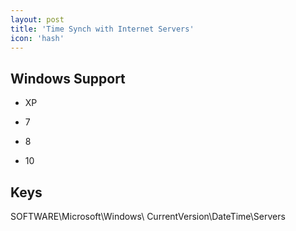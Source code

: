 ```yaml
---
layout: post
title: 'Time Synch with Internet Servers'
icon: 'hash'
---
```


## Windows Support

- XP

- 7

- 8

- 10



## Keys

SOFTWARE\Microsoft\Windows\ CurrentVersion\DateTime\Servers

